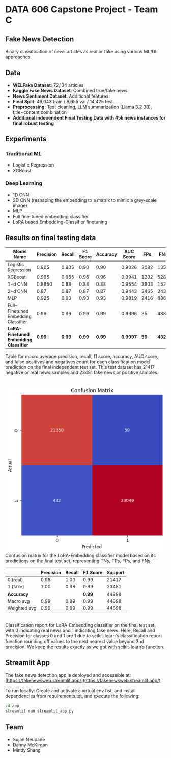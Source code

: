 # DATA 606 Capstone Project - Team C
## Fake News Detection

Binary classification of news articles as real or fake using various ML/DL approaches.

## Data
- **WELFake Dataset**: 72,134 articles
- **Kaggle Fake News Dataset**: Combined true/fake news
- **News Sentiment Dataset**: Additional features
- **Final Split**: 49,043 train / 8,655 val / 14,425 test
- **Preprocessing**: Text cleaning, LLM summarization (Llama 3.2 3B), title+content combination
- **Additional independent Final Testing Data with 45k news instances for final robust testing**
## Experiments

### Traditional ML
- Logistic Regression 
- XGBoost

### Deep Learning  
- 1D CNN
- 2D CNN (reshaping the embedding to a matrix to mimic a grey-scale image)
- MLP
- Full fine-tuned embedding classifier
- LoRA based Embedding-Classifier finetuning


## Results on final testing data

| Model Name                               | Precision | Recall | F1 Score | Accuracy | AUC Score | FPs   | FNs   |
|------------------------------------------|-----------|--------|----------|----------|-----------|-------|-------|
| Logistic Regression                      | 0.905     | 0.905  | 0.90     | 0.90     | 0.9026    | 3082  | 1359  |
| XGBoost                                  | 0.965     | 0.965  | 0.96     | 0.96     | 0.9941    | 1202  | 528   |
| 1-d CNN                                  | 0.8850    | 0.88   | 0.88     | 0.88     | 0.9554    | 3903  | 1522  |
| 2-d CNN                                  | 0.87      | 0.87   | 0.87     | 0.87     | 0.9443    | 3465  | 2437  |
| MLP                                      | 0.925     | 0.93   | 0.93     | 0.93     | 0.9819    | 2416  | 886   |
| Full-Finetuned Embedding Classifier      | 0.99      | 0.99   | 0.99     | 0.99     | 0.9996    | 35    | 488   |
| **LoRA-Finetuned Embedding Classifier**  | **0.99**  | **0.99** | **0.99** | **0.99** | **0.9997**| **59**| **432**|


Table for macro average precision, recall, f1 score, accuracy, AUC score, and false positives and negatives count for each classification model prediction on the final independent test set. This test dataset has 21417 negative or real news samples and 23481 fake news or positive samples.
<br><br>

![Confusion Matrix for LoRA-Embedding Classifier](Images/CM.png)
<br>
Confusion matrix for the LoRA-Embedding classifier model based on its predictions on the final test set, representing TNs, TPs, FPs, and FNs.

|              | Precision | Recall | F1 Score | Support |
|--------------|-----------|--------|----------|---------|
| 0 (real)     | 0.98      | 1.00   | 0.99     | 21417   |
| 1 (fake)     | 1.00      | 0.98   | 0.99     | 23481   |
| **Accuracy** |           |        | **0.99** | 44898   |
| Macro avg    | 0.99      | 0.99   | 0.99     | 44898   |
| Weighted avg | 0.99      | 0.99   | 0.99     | 44898   |

<br>
Classification report for LoRA-Embedding classifier on the final test set, with 0 indicating real news and 1 indicating fake news. Here, Recall and Precision for classes 0 and 1 are 1 due to scikit-learn's classification report function rounding off values to the next nearest value beyond 2nd precision. We keep the results exactly as we got with scikit-learn’s function.


## Streamlit App

The fake news detection app is deployed and accessible at: [https://fakenewsweb.streamlit.app/](https://fakenewsweb.streamlit.app/)

To run locally:
Create and activate a virtual env fist, and install dependencies from requirements.txt, and execute the following:
```bash
cd app
streamlit run streamlit_app.py
```

## Team
- Sujan Neupane 
- Danny McKirgan
- Mindy Shang
